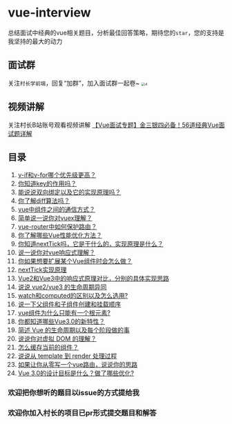 # vue-interview
总结面试中经典的vue相关题目，分析最佳回答策略，期待您的`star`，您的支持是我坚持的最大的动力

## 面试群
关注`村长学前端`，回复“加群”，加入面试群一起卷~
<img src="https://gitee.com/57code/picgo/raw/master/image-20220210162539024.png" alt="i4" style="zoom:50%;" />

## 视频讲解
关注村长B站账号观看视频讲解
[【Vue面试专题】金三银四必备！56道经典Vue面试题详解](https://www.bilibili.com/video/BV11i4y1Q7H2/)

## 目录
1. [v-if和v-for哪个优先级更高？](public/01-vif-vfor/README.md)
2. [你知道key的作用吗？](public/02-key/README.md)
3. [能说说双向绑定以及它的实现原理吗？](public/03/README.md)
4. [你了解diff算法吗？](public/04-diff/README.md)
5. [vue中组件之间的通信方式？](public/05-communication/README.md)
6. [简单说一说你对vuex理解？](public/06/README.md)
7. [vue-router中如何保护路由？](public/07/README.md)
8. [你了解哪些Vue性能优化方法？](public/08/README.md)
9. [你知道nextTick吗，它是干什么的，实现原理是什么？](public/09/README.md)
10. [说一说你对vue响应式理解？](public/10-reactivity/README.md)
11. [你如果想要扩展某个Vue组件时会怎么做？](public/11-component-extends/README.md)
12. [nextTick实现原理](public/12/README.md)
13. [Vue2和Vue3中的响应式原理对比，分别的具体实现思路](public/13/README.md)
14. [说说 vue2/vue3 的生命周期异同](public/20-lifecycle/README.md)
15. [watch和computed的区别以及怎么选用?](public/15-watch-computed/README.md)
16. [说一下父组件和子组件创建和挂载顺序](public/16-create-mount/README.md)
17. [vue组件为什么只能有一个根元素?](public/15-watch-computed/README.md)
18. [你都知道哪些Vue3.0的新特性？](public/18-v3-feature/README.md)
19. [简述 Vue 的生命周期以及每个阶段做的事](public/19-lifecycle/README.md)
20. [说说你对虚拟 DOM 的理解？](public/20-vdom/README.md)
21. [怎么缓存当前的组件？](public/21-cache-comp/README.md)
22. [说说从 template 到 render 处理过程](public/22-template-render/README.md)
23. [如果让你从零写一个vue路由，说说你的思路](public/14-router/README.md)
24. [Vue 3.0的设计目标是什么？做了哪些优化?](public/24-v3-design/README.md)

### 欢迎把你想听的题目以issue的方式提给我
### 欢迎你加入村长的项目已pr形式提交题目和解答

